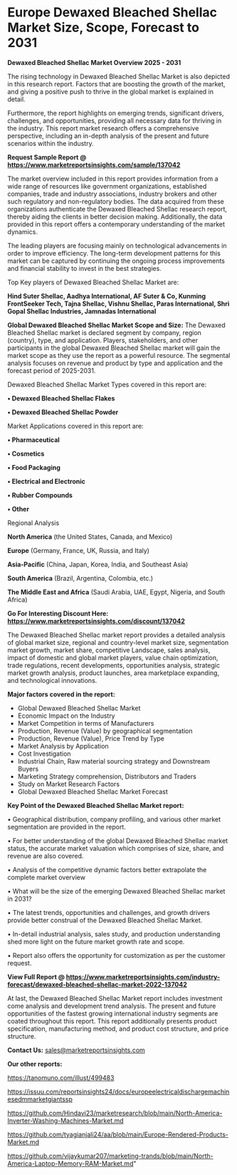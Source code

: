 # Europe Dewaxed Bleached Shellac Market Size, Scope, Forecast to 2031

<Strong> Dewaxed Bleached Shellac Market Overview 2025 - 2031</strong>

The rising technology in Dewaxed Bleached Shellac Market is also depicted in this research report. Factors that are boosting the growth of the market, and giving a positive push to thrive in the global market is explained in detail.

Furthermore, the report highlights on emerging trends, significant drivers, challenges, and opportunities, providing all necessary data for thriving in the industry. This report market research offers a comprehensive perspective, including an in-depth analysis of the present and future scenarios within the industry.

<strong>Request Sample Report @ <a href=https://www.marketreportsinsights.com/sample/137042>https://www.marketreportsinsights.com/sample/137042</a></strong>

The market overview included in this report provides information from a wide range of resources like government organizations, established companies, trade and industry associations, industry brokers and other such regulatory and non-regulatory bodies. The data acquired from these organizations authenticate the Dewaxed Bleached Shellac research report, thereby aiding the clients in better decision making. Additionally, the data provided in this report offers a contemporary understanding of the market dynamics.

The leading players are focusing mainly on technological advancements in order to improve efficiency. The long-term development patterns for this market can be captured by continuing the ongoing process improvements and financial stability to invest in the best strategies.

Top Key players of Dewaxed Bleached Shellac Market are:

<strong>Hind Suter Shellac, Aadhya International, AF Suter & Co, Kunming FrontSeeker Tech, Tajna Shellac, Vishnu Shellac, Paras International, Shri Gopal Shellac Industries, Jamnadas International</strong>

<strong><b>Global Dewaxed Bleached Shellac Market Scope and Size:</b></strong>
The Dewaxed Bleached Shellac market is declared segment by company, region (country), type, and application. Players, stakeholders, and other participants in the global Dewaxed Bleached Shellac market will gain the market scope as they use the report as a powerful resource. The segmental analysis focuses on revenue and product by type and application and the forecast period of 2025-2031.

Dewaxed Bleached Shellac Market Types covered in this report are:

<strong>• Dewaxed Bleached Shellac Flakes

• Dewaxed Bleached Shellac Powder</strong>

Market Applications covered in this report are:

<strong>• Pharmaceutical

• Cosmetics

• Food Packaging

• Electrical and Electronic

• Rubber Compounds

• Other</strong> 

Regional Analysis

<strong>North America</strong> (the United States, Canada, and Mexico)

<strong>Europe</strong> (Germany, France, UK, Russia, and Italy)

<strong>Asia-Pacific</strong> (China, Japan, Korea, India, and Southeast Asia)

<strong>South America</strong> (Brazil, Argentina, Colombia, etc.)

<strong>The Middle East and Africa</strong> (Saudi Arabia, UAE, Egypt, Nigeria, and South Africa)

<strong>Go For Interesting Discount Here: <a href=https://www.marketreportsinsights.com/discount/137042>https://www.marketreportsinsights.com/discount/137042</a></strong>

The Dewaxed Bleached Shellac market report provides a detailed analysis of global market size, regional and country-level market size, segmentation market growth, market share, competitive Landscape, sales analysis, impact of domestic and global market players, value chain optimization, trade regulations, recent developments, opportunities analysis, strategic market growth analysis, product launches, area marketplace expanding, and technological innovations.

<strong><b>Major factors covered in the report:</b></strong>
<ul>
  <li>Global Dewaxed Bleached Shellac Market </li>
  <li>Economic Impact on the Industry</li>
  <li>Market Competition in terms of Manufacturers</li>
  <li>Production, Revenue (Value) by geographical segmentation</li>
  <li>Production, Revenue (Value), Price Trend by Type</li>
  <li>Market Analysis by Application</li>
  <li>Cost Investigation</li>
  <li>Industrial Chain, Raw material sourcing strategy and Downstream Buyers</li>
  <li>Marketing Strategy comprehension, Distributors and Traders</li>
  <li>Study on Market Research Factors</li>
  <li>Global Dewaxed Bleached Shellac Market Forecast</li>
</ul>

<strong><b>Key Point of the Dewaxed Bleached Shellac Market report:</b></strong>

• Geographical distribution, company profiling, and various other market segmentation are provided in the report.

• For better understanding of the global Dewaxed Bleached Shellac market status, the accurate market valuation which comprises of size, share, and revenue are also covered.

• Analysis of the competitive dynamic factors better extrapolate the complete market overview

• What will be the size of the emerging Dewaxed Bleached Shellac market in 2031?

• The latest trends, opportunities and challenges, and growth drivers provide better construal of the Dewaxed Bleached Shellac Market.

• In-detail industrial analysis, sales study, and production understanding shed more light on the future market growth rate and scope.

• Report also offers the opportunity for customization as per the customer request.

<strong><b>View Full Report @ <a href=https://www.marketreportsinsights.com/industry-forecast/dewaxed-bleached-shellac-market-2022-137042>https://www.marketreportsinsights.com/industry-forecast/dewaxed-bleached-shellac-market-2022-137042</a></b></strong>


At last, the Dewaxed Bleached Shellac Market report includes investment come analysis and development trend analysis. The present and future opportunities of the fastest growing international industry segments are coated throughout this report. This report additionally presents product specification, manufacturing method, and product cost structure, and price structure.

<strong>Contact Us:</strong>
sales@marketreportsinsights.com

<strong>Our other reports:</strong>

<a href=https://tanomuno.com/illust/499483>https://tanomuno.com/illust/499483</a>

<a href=https://issuu.com/reportsinsights24/docs/europeelectricaldischargemachinesedmmarketgiantssp>https://issuu.com/reportsinsights24/docs/europeelectricaldischargemachinesedmmarketgiantssp</a>

<a href=https://github.com/Hindavi23/marketresearch/blob/main/North-America-Inverter-Washing-Machines-Market.md>https://github.com/Hindavi23/marketresearch/blob/main/North-America-Inverter-Washing-Machines-Market.md</a>

<a href=https://github.com/tyagianjali24/aa/blob/main/Europe-Rendered-Products-Market.md>https://github.com/tyagianjali24/aa/blob/main/Europe-Rendered-Products-Market.md</a>

<a href=https://github.com/vijaykumar207/marketing-trands/blob/main/North-America-Laptop-Memory-RAM-Market.md>https://github.com/vijaykumar207/marketing-trands/blob/main/North-America-Laptop-Memory-RAM-Market.md</a>"
